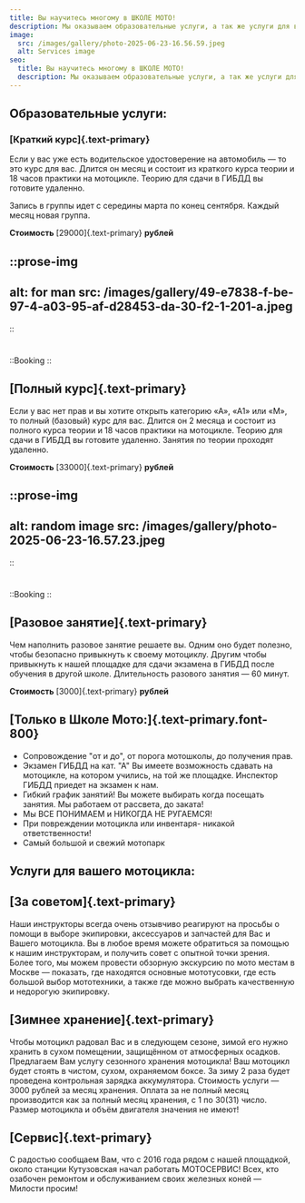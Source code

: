 ```yaml
---
title: Вы научитесь многому в ШКОЛЕ МОТО!
description: Мы оказываем образовательные услуги, а так же услуги для вашего мотоцикла
image:
  src: /images/gallery/photo-2025-06-23-16.56.59.jpeg
  alt: Services image
seo:
  title: Вы научитесь многому в ШКОЛЕ МОТО!
  description: Мы оказываем образовательные услуги, а так же услуги для вашего мотоцикла
---
```


## Образовательные услуги:

### [Краткий курс]{.text-primary}

Если у вас уже есть водительское удостоверение на автомобиль — то это курс для вас. Длится он месяц и состоит из краткого курса теории и 18 часов практики на мотоцикле. Теорию для сдачи в ГИБДД вы готовите удаленно. 

Запись в группы идет с середины марта по конец сентября. Каждый месяц новая группа.

**Стоимость** [29000]{.text-primary} **рублей**

::prose-img
---
alt: for man
src: /images/gallery/49-e7838-f-be-97-4-a03-95-af-d28453-da-30-f2-1-201-a.jpeg
---
::
#

::Booking
::

## [Полный курс]{.text-primary}

Если у вас нет прав и вы хотите открыть категорию «А», «А1» или «М», то полный (базовый) курс для вас. Длится он 2 месяца и состоит из полного курса теории и 18 часов практики на мотоцикле. Теорию для сдачи в ГИБДД вы готовите удаленно. Занятия по теории проходят удаленно.

**Стоимость** [33000]{.text-primary} **рублей**

::prose-img
---
alt: random image
src: /images/gallery/photo-2025-06-23-16.57.23.jpeg
---
::
#

::Booking
::

## [Разовое занятие]{.text-primary}

Чем наполнить разовое занятие решаете вы. Одним оно будет полезно, чтобы безопасно привыкнуть к своему мотоциклу. Другим чтобы привыкнуть к нашей площадке для сдачи экзамена в ГИБДД после обучения в другой школе. Длительность разового занятия — 60 минут.

**Стоимость** [3000]{.text-primary} **рублей**

## [Только в Школе Мото:]{.text-primary.font-800}

- Сопровождение "от и до", от порога мотошколы, до получения прав.
- Экзамен ГИБДД на кат. "А" Вы имеете возможность сдавать на мотоцикле, на котором учились, на той же площадке. Инспектор ГИБДД приедет на экзамен к нам.
- Гибкий график занятий! Вы можете выбирать когда посещать занятия. Мы работаем от рассвета, до заката!
- Мы ВСЕ ПОНИМАЕМ и НИКОГДА НЕ РУГАЕМСЯ!
- При повреждении мотоцикла или инвентаря- никакой ответственности!
- Самый большой и свежий мотопарк

## Услуги для вашего мотоцикла:

## [За советом]{.text-primary}

Наши инструкторы всегда очень отзывчиво реагируют на просьбы о помощи в выборе экипировки, аксессуаров и запчастей для Вас и Вашего мотоцикла. Вы в любое время можете обратиться за помощью к нашим инструкторам, и получить совет с опытной точки зрения. Более того, мы можем провести обзорную экскурсию по мото местам в Москве — показать, где находятся основные мототусовки, где есть большой выбор мототехники, а также где можно выбрать качественную и недорогую экипировку.

## [Зимнее хранение]{.text-primary}

Чтобы мотоцикл радовал Вас и в следующем сезоне, зимой его нужно хранить в сухом помещении, защищённом от атмосферных осадков. Предлагаем Вам услугу сезонного хранения мотоцикла! Ваш мотоцикл будет стоять в чистом, сухом, охраняемом боксе. За зиму 2 раза будет проведена контрольная зарядка аккумулятора. Стоимость услуги — 3000 рублей за месяц хранения. Оплата за не полный месяц производится как за полный месяц хранения, с 1 по 30(31) число. Размер мотоцикла и объём двигателя значения не имеют!

## [Сервис]{.text-primary}

С радостью сообщаем Вам, что с 2016 года рядом с нашей площадкой, около станции Кутузовская начал работать МОТОСЕРВИС! Всех, кто озабочен ремонтом и обслуживанием своих железных коней — Милости просим!
